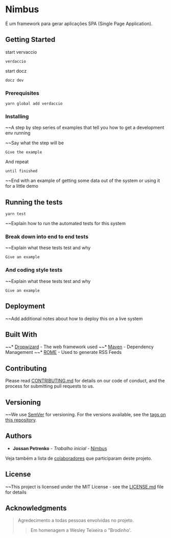 # Nimbus

É um framework para gerar aplicações SPA (Single Page Application).

## Getting Started

start vervaccio
```
verdaccio
```

start docz
```
docz dev
```

### Prerequisites


```
yarn global add verdaccio
```

### Installing

~~A step by step series of examples that tell you how to get a development env running

~~Say what the step will be

```
Give the example
```

And repeat

```
until finished
```

~~End with an example of getting some data out of the system or using it for a little demo

## Running the tests
```
yarn test
```

~~Explain how to run the automated tests for this system

### Break down into end to end tests

~~Explain what these tests test and why

```
Give an example
```

### And coding style tests

~~Explain what these tests test and why

```
Give an example
```

## Deployment

~~Add additional notes about how to deploy this on a live system

## Built With

~~* [Dropwizard](http://www.dropwizard.io/1.0.2/docs/) - The web framework used
~~* [Maven](https://maven.apache.org/) - Dependency Management
~~* [ROME](https://rometools.github.io/rome/) - Used to generate RSS Feeds

## Contributing

Please read [CONTRIBUTING.md](https://gist.github.com/PurpleBooth/b24679402957c63ec426) for details on our code of conduct, and the process for submitting pull requests to us.

## Versioning

~~We use [SemVer](http://semver.org/) for versioning. For the versions available, see the [tags on this repository](https://github.com/your/project/tags). 

## Authors

* **Jossan Petrenko** - *Trabalho inicial* - [Nimbus](https://github.com/JossanPetrenko/spa-framework/)

Veja também a lista de  [colaboradores](https://github.com/JossanPetrenko/spa-framework/contributors) que participaram deste projeto.

## License

~~This project is licensed under the MIT License - see the [LICENSE.md](LICENSE.md) file for details

## Acknowledgments

>Agredecimento a todas pessoas envolvidas no projeto. 
>>Em homenagem a Wesley Teixeira o "Brodinho'.
